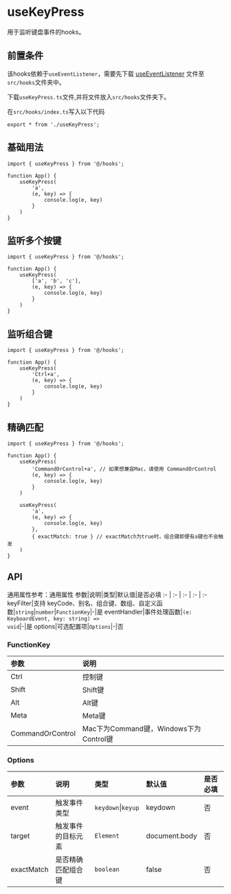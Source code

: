 # useKeyPress
用于监听键盘事件的hooks。

## 前置条件
该hooks依赖于`useEventListener`，需要先下载 <a href='/ono-document/hooks/useEventListener'>useEventListener</a> 文件至`src/hooks`文件夹中。

下载`useKeyPress.ts`文件,并将文件放入`src/hooks`文件夹下。

在`src/hooks/index.ts`写入以下代码
```tsx
export * from './useKeyPress';
```

## 基础用法
```tsx
import { useKeyPress } from '@/hooks';

function App() {
    useKeyPress(
        'a',
        (e, key) => {
            console.log(e, key)
        }
    )
}
```

## 监听多个按键
```tsx
import { useKeyPress } from '@/hooks';

function App() {
    useKeyPress(
        ['a', 'b', 'c'],
        (e, key) => {
            console.log(e, key)
        }
    )
}
```

## 监听组合键
```tsx
import { useKeyPress } from '@/hooks';

function App() {
    useKeyPress(
        'Ctrl+a',
        (e, key) => {
            console.log(e, key)
        }
    )
}
```

## 精确匹配
```tsx
import { useKeyPress } from '@/hooks';

function App() {
    useKeyPress(
        'CommandOrControl+a', // 如果想兼容Mac，请使用 CommandOrControl
        (e, key) => {
            console.log(e, key)
        }
    )

    useKeyPress(
        'a',
        (e, key) => {
            console.log(e, key)
        },
        { exactMatch: true } // exactMatch为true时，组合键即便有a键也不会触发
    )
}
```

## API
通用属性参考：通用属性
参数|说明|类型|默认值|是否必填
:- | :- | :- | :- | :-
keyFilter|支持 keyCode、别名、组合键、数组、自定义函数|<code>string</code>\|<code>number</code>\|<code>FunctionKey</code>|-|是
eventHandler|事件处理函数|<code>(e: KeyboardEvent, key: string) => void</code>|-|是
options|可选配置项|<code>Options</code>|-|否

### FunctionKey
参数|说明
:- | :- 
Ctrl|控制键
Shift|Shift键
Alt|Alt键
Meta|Meta键
CommandOrControl|Mac下为Command键，Windows下为Control键


### Options
参数|说明|类型|默认值|是否必填
:- | :- | :- | :- | :-
event|触发事件类型|<code>keydown</code>\|<code>keyup</code>|keydown|否
target|触发事件的目标元素|<code>Element</code>|document.body|否
exactMatch|是否精确匹配组合键|<code>boolean</code>|false|否
